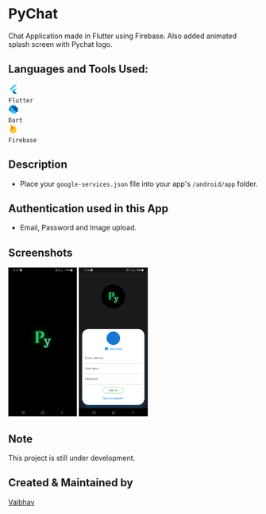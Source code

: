 # PyChat
Chat Application made in Flutter using Firebase. Also added animated splash screen with Pychat logo.

## Languages and Tools Used:
<code><img height="20" src="https://raw.githubusercontent.com/github/explore/80688e429a7d4ef2fca1e82350fe8e3517d3494d/topics/flutter/flutter.png"> Flutter</code>
<br>
<code><img height="20" src="https://raw.githubusercontent.com/github/explore/80688e429a7d4ef2fca1e82350fe8e3517d3494d/topics/dart/dart.png"> Dart</code>
<br><code><img height="20" src="https://raw.githubusercontent.com/github/explore/80688e429a7d4ef2fca1e82350fe8e3517d3494d/topics/firebase/firebase.png"> Firebase</code>

## Description

- Place your ```google-services.json``` file into your app's ```/android/app``` folder.

## Authentication used in this App

- Email, Password and Image upload.


## Screenshots
<p float="left">
    <img src="./Screenshots/preview-1.jpg" height="300em" />
    <img src="./Screenshots/preview-2.jpg" height="300em" />
    
## Note
This project is still under development.

## Created & Maintained by 
[Vaibhav](https://)
